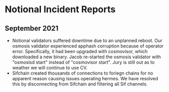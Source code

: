 # Notional Incident Reports



## September 2021
* Notional validators suffered downtime due to an unplanned reboot.  Our osmosis validator experienced apphash corruption because of operator error.  Specifically, it had been upgraded with cosmovisor, which downloaded a new binary.  Jacob re-started the osmosis validator with "osmosisd start" instead of "cosmovisor start". Jury is still out as to weather we will continue to use CV.
* Sifchain created thousands of connections to foriegn chains for no apparent reason causing issues operating hermes.  We have resolved this by disconnecting from Sifchain and filtering all Sif channels.  
